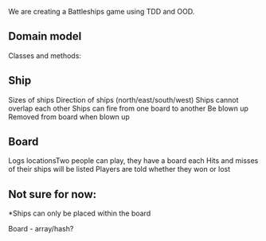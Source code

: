 We are creating a Battleships game using TDD and OOD.

Domain model
------------

Classes and methods:

 Ship
-----
   Sizes of ships
   Direction of ships (north/east/south/west)
   Ships cannot overlap each other
   Ships can fire from one board to another
   Be blown up
   Removed from board when blown up

Board
-----
   Logs locationsTwo people can play, they have a board each
   Hits and misses of their ships will be listed
   Players are told whether they won or lost

Not sure for now:
-----------------
   *Ships can only be placed within the board


Board - array/hash?